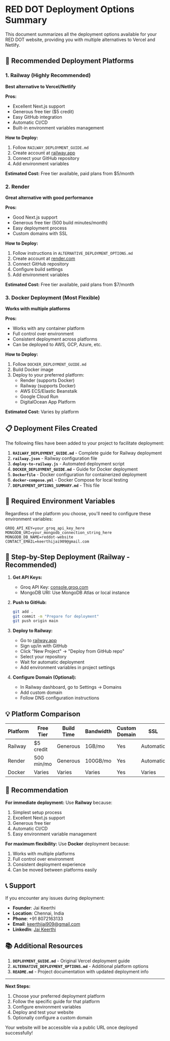 # RED DOT Deployment Options Summary

This document summarizes all the deployment options available for your RED DOT website, providing you with multiple alternatives to Vercel and Netlify.

## 🚀 Recommended Deployment Platforms

### 1. Railway (Highly Recommended)
**Best alternative to Vercel/Netlify**

**Pros:**
- Excellent Next.js support
- Generous free tier ($5 credit)
- Easy GitHub integration
- Automatic CI/CD
- Built-in environment variables management

**How to Deploy:**
1. Follow `RAILWAY_DEPLOYMENT_GUIDE.md`
2. Create account at [railway.app](https://railway.app/)
3. Connect your GitHub repository
4. Add environment variables

**Estimated Cost:** Free tier available, paid plans from $5/month

### 2. Render
**Great alternative with good performance**

**Pros:**
- Good Next.js support
- Generous free tier (500 build minutes/month)
- Easy deployment process
- Custom domains with SSL

**How to Deploy:**
1. Follow instructions in `ALTERNATIVE_DEPLOYMENT_OPTIONS.md`
2. Create account at [render.com](https://render.com/)
3. Connect GitHub repository
4. Configure build settings
5. Add environment variables

**Estimated Cost:** Free tier available, paid plans from $7/month

### 3. Docker Deployment (Most Flexible)
**Works with multiple platforms**

**Pros:**
- Works with any container platform
- Full control over environment
- Consistent deployment across platforms
- Can be deployed to AWS, GCP, Azure, etc.

**How to Deploy:**
1. Follow `DOCKER_DEPLOYMENT_GUIDE.md`
2. Build Docker image
3. Deploy to your preferred platform:
   - Render (supports Docker)
   - Railway (supports Docker)
   - AWS ECS/Elastic Beanstalk
   - Google Cloud Run
   - DigitalOcean App Platform

**Estimated Cost:** Varies by platform

## 📋 Deployment Files Created

The following files have been added to your project to facilitate deployment:

1. **`RAILWAY_DEPLOYMENT_GUIDE.md`** - Complete guide for Railway deployment
2. **`railway.json`** - Railway configuration file
3. **`deploy-to-railway.js`** - Automated deployment script
4. **`DOCKER_DEPLOYMENT_GUIDE.md`** - Guide for Docker deployment
5. **`Dockerfile`** - Docker configuration for containerized deployment
6. **`docker-compose.yml`** - Docker Compose for local testing
7. **`DEPLOYMENT_OPTIONS_SUMMARY.md`** - This file

## 🔧 Required Environment Variables

Regardless of the platform you choose, you'll need to configure these environment variables:

```
GROQ_API_KEY=your_groq_api_key_here
MONGODB_URI=your_mongodb_connection_string_here
MONGODB_DB_NAME=reddot-website
CONTACT_EMAIL=keerthijai909@gmail.com
```

## 🚀 Step-by-Step Deployment (Railway - Recommended)

1. **Get API Keys:**
   - Groq API Key: [console.groq.com](https://console.groq.com/)
   - MongoDB URI: Use MongoDB Atlas or local instance

2. **Push to GitHub:**
   ```bash
   git add .
   git commit -m "Prepare for deployment"
   git push origin main
   ```

3. **Deploy to Railway:**
   - Go to [railway.app](https://railway.app/)
   - Sign up/in with GitHub
   - Click "New Project" → "Deploy from GitHub repo"
   - Select your repository
   - Wait for automatic deployment
   - Add environment variables in project settings

4. **Configure Domain (Optional):**
   - In Railway dashboard, go to Settings → Domains
   - Add custom domain
   - Follow DNS configuration instructions

## 💡 Platform Comparison

| Platform | Free Tier | Build Time | Bandwidth | Custom Domain | SSL |
|----------|-----------|------------|-----------|---------------|-----|
| Railway | $5 credit | Generous | 1GB/mo | Yes | Automatic |
| Render | 500 min/mo | Generous | 100GB/mo | Yes | Automatic |
| Docker | Varies | Varies | Varies | Yes | Varies |

## 🎯 Recommendation

**For immediate deployment:** Use **Railway** because:
1. Simplest setup process
2. Excellent Next.js support
3. Generous free tier
4. Automatic CI/CD
5. Easy environment variable management

**For maximum flexibility:** Use **Docker** deployment because:
1. Works with multiple platforms
2. Full control over environment
3. Consistent deployment experience
4. Can be moved between platforms easily

## 📞 Support

If you encounter any issues during deployment:

- **Founder**: Jai Keerthi
- **Location**: Chennai, India
- **Phone**: +91 8072163133
- **Email**: keerthijai909@gmail.com
- **LinkedIn**: [Jai Keerthi](https://www.linkedin.com/in/jai-keerthi-03931b341)

## 📚 Additional Resources

1. **`DEPLOYMENT_GUIDE.md`** - Original Vercel deployment guide
2. **`ALTERNATIVE_DEPLOYMENT_OPTIONS.md`** - Additional platform options
3. **`README.md`** - Project documentation with updated deployment info

---

**Next Steps:**
1. Choose your preferred deployment platform
2. Follow the specific guide for that platform
3. Configure environment variables
4. Deploy and test your website
5. Optionally configure a custom domain

Your website will be accessible via a public URL once deployed successfully!